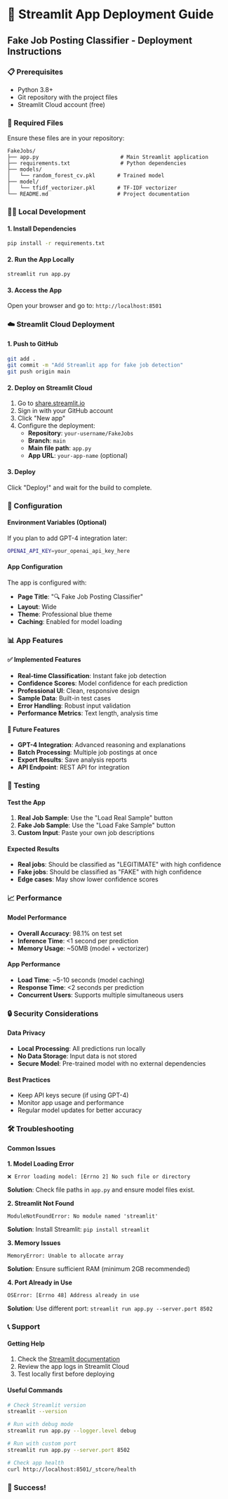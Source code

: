 # 🚀 Streamlit App Deployment Guide

## Fake Job Posting Classifier - Deployment Instructions

### 📋 Prerequisites

- Python 3.8+
- Git repository with the project files
- Streamlit Cloud account (free)

### 📁 Required Files

Ensure these files are in your repository:
```
FakeJobs/
├── app.py                          # Main Streamlit application
├── requirements.txt                # Python dependencies
├── models/
│   └── random_forest_cv.pkl       # Trained model
├── model/
│   └── tfidf_vectorizer.pkl       # TF-IDF vectorizer
└── README.md                      # Project documentation
```

### 🏃‍♂️ Local Development

#### 1. Install Dependencies
```bash
pip install -r requirements.txt
```

#### 2. Run the App Locally
```bash
streamlit run app.py
```

#### 3. Access the App
Open your browser and go to: `http://localhost:8501`

### ☁️ Streamlit Cloud Deployment

#### 1. Push to GitHub
```bash
git add .
git commit -m "Add Streamlit app for fake job detection"
git push origin main
```

#### 2. Deploy on Streamlit Cloud

1. Go to [share.streamlit.io](https://share.streamlit.io)
2. Sign in with your GitHub account
3. Click "New app"
4. Configure the deployment:
   - **Repository**: `your-username/FakeJobs`
   - **Branch**: `main`
   - **Main file path**: `app.py`
   - **App URL**: `your-app-name` (optional)

#### 3. Deploy
Click "Deploy!" and wait for the build to complete.

### 🔧 Configuration

#### Environment Variables (Optional)
If you plan to add GPT-4 integration later:
```bash
OPENAI_API_KEY=your_openai_api_key_here
```

#### App Configuration
The app is configured with:
- **Page Title**: "🔍 Fake Job Posting Classifier"
- **Layout**: Wide
- **Theme**: Professional blue theme
- **Caching**: Enabled for model loading

### 📊 App Features

#### ✅ Implemented Features
- **Real-time Classification**: Instant fake job detection
- **Confidence Scores**: Model confidence for each prediction
- **Professional UI**: Clean, responsive design
- **Sample Data**: Built-in test cases
- **Error Handling**: Robust input validation
- **Performance Metrics**: Text length, analysis time

#### 🔮 Future Features
- **GPT-4 Integration**: Advanced reasoning and explanations
- **Batch Processing**: Multiple job postings at once
- **Export Results**: Save analysis reports
- **API Endpoint**: REST API for integration

### 🧪 Testing

#### Test the App
1. **Real Job Sample**: Use the "Load Real Sample" button
2. **Fake Job Sample**: Use the "Load Fake Sample" button
3. **Custom Input**: Paste your own job descriptions

#### Expected Results
- **Real jobs**: Should be classified as "LEGITIMATE" with high confidence
- **Fake jobs**: Should be classified as "FAKE" with high confidence
- **Edge cases**: May show lower confidence scores

### 📈 Performance

#### Model Performance
- **Overall Accuracy**: 98.1% on test set
- **Inference Time**: <1 second per prediction
- **Memory Usage**: ~50MB (model + vectorizer)

#### App Performance
- **Load Time**: ~5-10 seconds (model caching)
- **Response Time**: <2 seconds per prediction
- **Concurrent Users**: Supports multiple simultaneous users

### 🔒 Security Considerations

#### Data Privacy
- **Local Processing**: All predictions run locally
- **No Data Storage**: Input data is not stored
- **Secure Model**: Pre-trained model with no external dependencies

#### Best Practices
- Keep API keys secure (if using GPT-4)
- Monitor app usage and performance
- Regular model updates for better accuracy

### 🛠️ Troubleshooting

#### Common Issues

**1. Model Loading Error**
```
❌ Error loading model: [Errno 2] No such file or directory
```
**Solution**: Check file paths in `app.py` and ensure model files exist.

**2. Streamlit Not Found**
```
ModuleNotFoundError: No module named 'streamlit'
```
**Solution**: Install Streamlit: `pip install streamlit`

**3. Memory Issues**
```
MemoryError: Unable to allocate array
```
**Solution**: Ensure sufficient RAM (minimum 2GB recommended)

**4. Port Already in Use**
```
OSError: [Errno 48] Address already in use
```
**Solution**: Use different port: `streamlit run app.py --server.port 8502`

### 📞 Support

#### Getting Help
1. Check the [Streamlit documentation](https://docs.streamlit.io)
2. Review the app logs in Streamlit Cloud
3. Test locally first before deploying

#### Useful Commands
```bash
# Check Streamlit version
streamlit --version

# Run with debug mode
streamlit run app.py --logger.level debug

# Run with custom port
streamlit run app.py --server.port 8502

# Check app health
curl http://localhost:8501/_stcore/health
```

### 🎉 Success!


